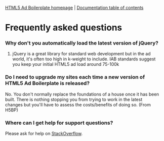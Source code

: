 [HTML5 Ad Boilerplate homepage](http://html5adboilerplate.com) | [Documentation
table of contents](TOC.md)

# Frequently asked questions

### Why don't you automatically load the latest version of jQuery?

1. jQuery is a great library for standard web development but in the ad world, it's often too high in k-weight to include.
   IAB standards suggest you keep your initial HTML5 ad load around 75-100k

### Do I need to upgrade my sites each time a new version of HTML5 Ad Boilerplate is released?

No. You don't normally replace the foundations of a house once it has been
built. There is nothing stopping you from trying to work in the latest changes
but you'll have to assess the costs/benefits of doing so. (From H5BP)

### Where can I get help for support questions?

Please ask for help on
[StackOverflow](http://stackoverflow.com/questions/tagged/html5adboilerplate).
